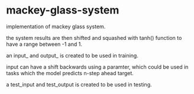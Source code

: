 # mackey-glass-system
implementation of mackey glass system. 


the system results are then shifted and squashed with tanh() function to have a range between -1 and 1.


an input_ and output_ is created to be used in training. 


input can have a shift backwards using a paramter, which could be used in tasks which the model predicts n-step ahead target.


a test_input and test_output is created to be used in testing. 

